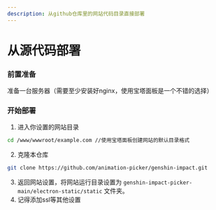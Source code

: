 ```yaml
---
description: 从github仓库里的网站代码目录直接部署
---
```


# 从源代码部署

### 前置准备

准备一台服务器（需要至少安装好nginx，使用宝塔面板是一个不错的选择）

### 开始部署

1. 进入你设置的网站目录

```bash
cd /www/wwwroot/example.com //使用宝塔面板创建网站的默认目录格式
```

2. 克隆本仓库

```bash
git clone https://github.com/animation-picker/genshin-impact.git
```

3. 返回网站设置，将网站运行目录设置为 `genshin-impact-picker-main/electron-static/static` 文件夹。
4. 记得添加ssl等其他设置
